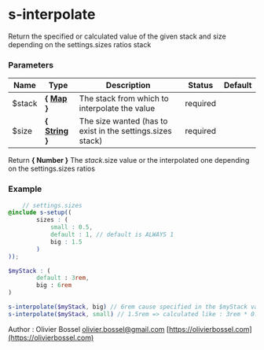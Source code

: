 # s-interpolate

Return the specified or calculated value of the given stack and size
depending on the settings.sizes ratios stack



### Parameters
Name  |  Type  |  Description  |  Status  |  Default
------------  |  ------------  |  ------------  |  ------------  |  ------------
$stack  |  **{ [Map](http://www.sass-lang.com/documentation/file.SASS_REFERENCE.html#maps) }**  |  The stack from which to interpolate the value  |  required  |
$size  |  **{ [String](http://www.sass-lang.com/documentation/file.SASS_REFERENCE.html#sass-script-strings) }**  |  The size wanted (has to exist in the settings.sizes stack)  |  required  |

Return **{ Number }** The $stack.$size value or the interpolated one depending on the settings.sizes ratios

### Example
```scss
	// settings.sizes
@include s-setup((
		sizes : (
			small : 0.5,
			default : 1, // default is ALWAYS 1
			big : 1.5
		)
));

$myStack : (
		default : 3rem,
		big : 6rem
)

s-interpolate($myStack, big) // 6rem cause specified in the $myStack value
s-interpolate($myStack, small) // 1.5rem => calculated like : 3rem * 0.5 = 1.5rem
```
Author : Olivier Bossel [olivier.bossel@gmail.com](mailto:olivier.bossel@gmail.com) [https://olivierbossel.com](https://olivierbossel.com)